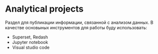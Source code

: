 # Analytical projects
Раздел для публикации информации, связанной с анализом данных. 
В качестве основыных инструментов для работы буду использовать:

- Superset, Redash
- Jupyter notebook
- Visual studio code
